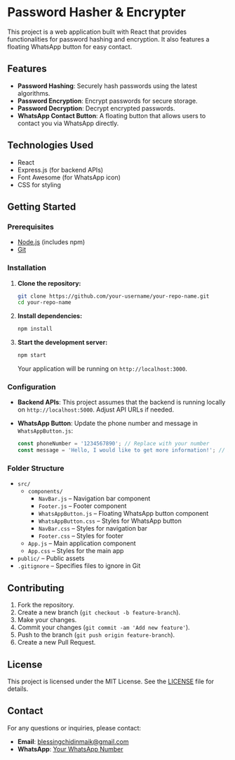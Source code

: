 # Password Hasher & Encrypter

This project is a web application built with React that provides functionalities for password hashing and encryption. It also features a floating WhatsApp button for easy contact.

## Features

- **Password Hashing**: Securely hash passwords using the latest algorithms.
- **Password Encryption**: Encrypt passwords for secure storage.
- **Password Decryption**: Decrypt encrypted passwords.
- **WhatsApp Contact Button**: A floating button that allows users to contact you via WhatsApp directly.

## Technologies Used

- React
- Express.js (for backend APIs)
- Font Awesome (for WhatsApp icon)
- CSS for styling

## Getting Started

### Prerequisites

- [Node.js](https://nodejs.org/) (includes npm)
- [Git](https://git-scm.com/)

### Installation

1. **Clone the repository:**

    ```bash
    git clone https://github.com/your-username/your-repo-name.git
    cd your-repo-name
    ```

2. **Install dependencies:**

    ```bash
    npm install
    ```

3. **Start the development server:**

    ```bash
    npm start
    ```

   Your application will be running on `http://localhost:3000`.

### Configuration

- **Backend APIs**: This project assumes that the backend is running locally on `http://localhost:5000`. Adjust API URLs if needed.
- **WhatsApp Button**: Update the phone number and message in `WhatsAppButton.js`:

    ```javascript
    const phoneNumber = '1234567890'; // Replace with your number
    const message = 'Hello, I would like to get more information!'; // Predefined message
    ```

### Folder Structure

- `src/`
  - `components/`
    - `NavBar.js` – Navigation bar component
    - `Footer.js` – Footer component
    - `WhatsAppButton.js` – Floating WhatsApp button component
    - `WhatsAppButton.css` – Styles for WhatsApp button
    - `NavBar.css` – Styles for navigation bar
    - `Footer.css` – Styles for footer
  - `App.js` – Main application component
  - `App.css` – Styles for the main app
- `public/` – Public assets
- `.gitignore` – Specifies files to ignore in Git

## Contributing

1. Fork the repository.
2. Create a new branch (`git checkout -b feature-branch`).
3. Make your changes.
4. Commit your changes (`git commit -am 'Add new feature'`).
5. Push to the branch (`git push origin feature-branch`).
6. Create a new Pull Request.

## License

This project is licensed under the MIT License. See the [LICENSE](LICENSE) file for details.

## Contact

For any questions or inquiries, please contact:

- **Email**: blessingchidinmaik@gmail.com
- **WhatsApp**: [Your WhatsApp Number](https://wa.me/+2348133282698)
